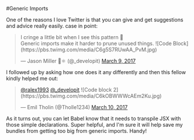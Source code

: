 #Generic Imports

One of the reasons I love Twitter is that you can give and get suggestions and advice really easily. case in point:

<blockquote class="twitter-tweet" data-lang="en">
<p lang="en" dir="ltr">
I cringe a little bit when I see this pattern 😬<br>Generic imports make it harder to prune unused things. ![Code Block](https://pbs.twimg.com/media/C6g5S7RUwAA_PvM.jpg)
</p>&mdash; Jason Miller 🦊⚛ (@_developit) <a href="https://twitter.com/_developit/status/839984421973422082">March 9, 2017</a></blockquote> <script async src="//platform.twitter.com/widgets.js" charset="utf-8"></script>

I followed up by asking how one does it any differently and then this fellow kindly helped me out:

<blockquote class="twitter-tweet" data-lang="en">
<p lang="und" dir="ltr"><a href="https://twitter.com/ralex1993">@ralex1993</a> 
<a href="https://twitter.com/_developit">@_developit</a> ![Code block 2](https://pbs.twimg.com/media/C6kOBWWWcAEm2Ku.jpg)</p>&mdash; Emil Tholin (@Tholle1234) <a href="https://twitter.com/Tholle1234/status/840218293172621312">March 10, 2017</a></blockquote> <script async src="//platform.twitter.com/widgets.js" charset="utf-8"></script>

As it turns out, you can let Babel know that it needs to transpile JSX with those simple declarations. Super helpful, and I'm sure it will help save my bundles from getting too big from generic imports. Handy!
